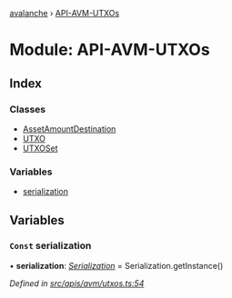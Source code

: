 [avalanche](../README.md) › [API-AVM-UTXOs](api_avm_utxos.md)

# Module: API-AVM-UTXOs

## Index

### Classes

* [AssetAmountDestination](../classes/api_avm_utxos.assetamountdestination.md)
* [UTXO](../classes/api_avm_utxos.utxo.md)
* [UTXOSet](../classes/api_avm_utxos.utxoset.md)

### Variables

* [serialization](api_avm_utxos.md#const-serialization)

## Variables

### `Const` serialization

• **serialization**: *[Serialization](../classes/utils_serialization.serialization.md)* = Serialization.getInstance()

*Defined in [src/apis/avm/utxos.ts:54](https://github.com/ava-labs/avalanchejs/blob/8c220c6/src/apis/avm/utxos.ts#L54)*
